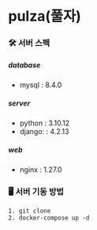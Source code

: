 # pulza(풀자)

### 🛠️ 서버 스펙

##### database

- mysql : 8.4.0

##### server

- python : 3.10.12
- django: : 4.2.13

##### web

- nginx : 1.27.0

### 🖥️ 서버 기동 방법

```
1. git clone
2. docker-compose up -d
```
